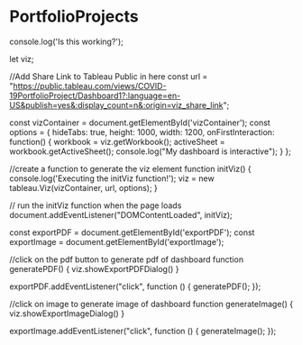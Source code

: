 # PortfolioProjects
console.log('Is this working?');

let viz;

//Add Share Link to Tableau Public in here
const url = "https://public.tableau.com/views/COVID-19PortfolioProject/Dashboard1?:language=en-US&publish=yes&:display_count=n&:origin=viz_share_link";

const vizContainer = document.getElementById('vizContainer');
const options = {
    hideTabs: true,
    height: 1000,
    width: 1200,
    onFirstInteraction: function() {
        workbook = viz.getWorkbook();
        activeSheet = workbook.getActiveSheet();
        console.log("My dashboard is interactive");
    }
};

//create a function to generate the viz element
function initViz() {
    console.log('Executing the initViz function!');
    viz = new tableau.Viz(vizContainer, url, options);
}

// run the initViz function when the page loads
document.addEventListener("DOMContentLoaded", initViz);

const exportPDF = document.getElementById('exportPDF');
const exportImage = document.getElementById('exportImage');


//click on the pdf button to generate pdf of dashboard
function generatePDF() {
    viz.showExportPDFDialog()
}

exportPDF.addEventListener("click", function () {
    generatePDF();
  });

//click on image to generate image of dashboard
function generateImage() {
    viz.showExportImageDialog()
}

exportImage.addEventListener("click", function () {
    generateImage();
  });
